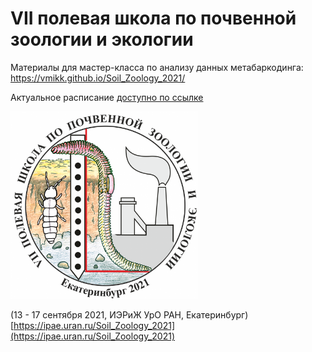 # VII полевая школа по почвенной зоологии и экологии

Материалы для мастер-класса по анализу данных метабаркодинга:<br/>
https://vmikk.github.io/Soil_Zoology_2021/

Актуальное расписание [доступно по ссылке](https://docs.google.com/document/d/1tdnNAR2G9aMjTQXiOk18Eh3pG5jM3XibUInRXRu96CE/edit#heading=h.cqwqpdu04qfl)


<img src="Images/Soil_Zoology_School_2021_logo.png" width="300" title="VII полевая школа по почвенной зоологии и экологии" /><br/>

(13 - 17 сентября 2021, ИЭРиЖ УрО РАН, Екатеринбург)<br/>
[https://ipae.uran.ru/Soil_Zoology_2021](https://ipae.uran.ru/Soil_Zoology_2021)
